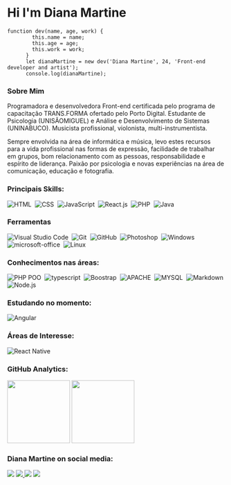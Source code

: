 # Hi I'm Diana Martine

```
function dev(name, age, work) {
        this.name = name;
        this.age = age;
        this.work = work;
      }
      let dianaMartine = new dev('Diana Martine', 24, 'Front-end developer and artist');
      console.log(dianaMartine);
```

### Sobre Mim
<p>
    Programadora e desenvolvedora Front-end certificada pelo programa de capacitação TRANS.FORMA ofertado pelo Porto Digital. Estudante de Psicologia (UNISÃOMIGUEL) e Análise e Desenvolvimento de Sistemas (UNINABUCO). Musicista profissional, violonista, multi-instrumentista.
<p>
    Sempre envolvida na área de informática e música, levo estes recursos para a vida profissional nas formas de expressão, facilidade de trabalhar em grupos, bom relacionamento com as pessoas, responsabilidade e espírito de liderança. Paixão por psicologia e novas experiências na área de comunicação, educação e fotografia. 

### Principais Skills:

![HTML](https://img.shields.io/badge/-HTML-05122A?style=for-the-badge&logo=html5)&nbsp;
![CSS](https://img.shields.io/badge/-CSS-05122A?style=for-the-badge&logo=CSS3&logoColor=1572B6)&nbsp;
![JavaScript](https://img.shields.io/badge/-JavaScript-05122A?style=for-the-badge&logo=javascript)&nbsp;
![React.js](https://img.shields.io/badge/-React.js-05122A?style=for-the-badge&logo=react)&nbsp;
![PHP](https://img.shields.io/badge/-PHP-05122A?style=for-the-badge&logo=php)&nbsp;
![Java](https://img.shields.io/badge/-Java-05122A?style=for-the-badge&logo=java)&nbsp;

### Ferramentas

![Visual Studio Code](https://img.shields.io/badge/-Visual%20Studio%20Code-05122A?style=for-the-badge&logo=visual-studio-code&logoColor=007ACC)&nbsp;
![Git](https://img.shields.io/badge/-Git-05122A?style=for-the-badge&logo=git)&nbsp;
![GitHub](https://img.shields.io/badge/-GitHub-05122A?style=for-the-badge&logo=github)&nbsp;
![Photoshop](https://img.shields.io/badge/-Photoshop-05122A?style=for-the-badge&logo=adobe-photoshop)&nbsp;
![Windows](https://img.shields.io/badge/-Windows-05122A?style=for-the-badge&logo=windows)&nbsp;
![microsoft-office](https://img.shields.io/badge/-microsoft_office-05122A?style=for-the-badge&logo=microsoft-office)&nbsp;
![Linux](https://img.shields.io/badge/-linux-05122a?style=for-the-badge&logo=linux)&nbsp;

### Conhecimentos nas áreas:

![PHP POO](https://img.shields.io/badge/-PHP_POO-05122A?style=for-the-badge&logo=php)&nbsp;
![typescript](https://img.shields.io/badge/-typescript-05122A?style=for-the-badge&logo=typescript)&nbsp;
![Boostrap](https://img.shields.io/badge/-boostrap-05122A?style=for-the-badge&logo=bootstrap)&nbsp;
![APACHE](https://img.shields.io/badge/-APACHE-05122A?style=for-the-badge&logo=apache)&nbsp;
![MYSQL](https://img.shields.io/badge/-MYSQL-05122A?style=for-the-badge&logo=MYSQL)&nbsp;
![Markdown](https://img.shields.io/badge/-Markdown-05122A?style=for-the-badge&logo=markdown)&nbsp;
![Node.js](https://img.shields.io/badge/-Node.js-05122A?style=for-the-badge&logo=node.js)&nbsp;

### Estudando no momento:

![Angular](https://img.shields.io/badge/-angular-05122A?style=for-the-badge&logo=angular)&nbsp;

### Áreas de Interesse:

![React Native](https://img.shields.io/badge/-React_native-05122A?style=for-the-badge&logo=react)&nbsp;

### GitHub Analytics:

<p align="left">
  <img height="145em" src="https://github-readme-stats-eight-theta.vercel.app/api?username=DianaMartine&show_icons=true&theme=midnight-purple"/>
  <img height="145em" src="https://github-readme-stats-eight-theta.vercel.app/api/top-langs/?username=DianaMartine&layout=compact&langs_count=8&theme=midnight-purple"/>
</p>

### Diana Martine on social media:

<a href="https://linkedin.com/in/diana-martine-matias-pontes-4a73a2163/"><img src="https://img.shields.io/badge/-Diana_Martine-0077B5?style=for-the-badge&logo=Linkedin&logoColor=white"/></a>
<a href="mailto:diana_martine@outlook.com"><img src="https://img.shields.io/badge/-diana__martine@outlook.com-0078D4?style=for-the-badge&logo=microsoft-outlook&logoColor=white"/>
    </a>
<a href="https://instagram.com/martine.oficial"><img src="https://img.shields.io/badge/-@martine.oficial-E4405F?style=for-the-badge&logo=Instagram&logoColor=white"/></a>
<a href="https://instagram.com/transdevoficial"><img src="https://img.shields.io/badge/-@transdevoficial-E4405F?style=for-the-badge&logo=Instagram&logoColor=white"/></a>

</p>
